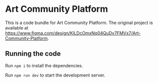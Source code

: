 
  # Art Community Platform

  This is a code bundle for Art Community Platform. The original project is available at https://www.figma.com/design/KlLDcOmxNq04QuDv7FMVx7/Art-Community-Platform.

  ## Running the code

  Run `npm i` to install the dependencies.

  Run `npm run dev` to start the development server.
  